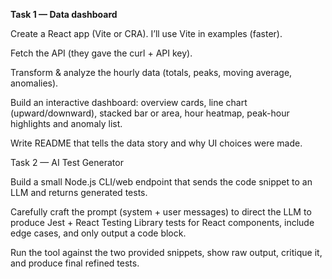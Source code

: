 **Task 1 — Data dashboard**

Create a React app (Vite or CRA). I’ll use Vite in examples (faster).

Fetch the API (they gave the curl + API key).

Transform & analyze the hourly data (totals, peaks, moving average, anomalies).

Build an interactive dashboard: overview cards, line chart (upward/downward), stacked bar or area, hour heatmap, peak-hour highlights and anomaly list.

Write README that tells the data story and why UI choices were made.

Task 2 — AI Test Generator

Build a small Node.js CLI/web endpoint that sends the code snippet to an LLM and returns generated tests.

Carefully craft the prompt (system + user messages) to direct the LLM to produce Jest + React Testing Library tests for React components, include edge cases, and only output a code block.

Run the tool against the two provided snippets, show raw output, critique it, and produce final refined tests.
